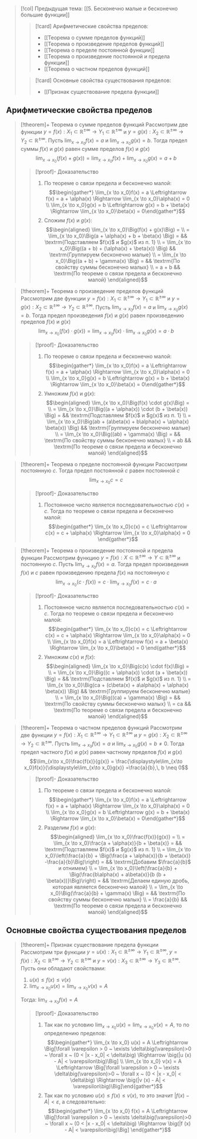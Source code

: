 > [!col] Предыдущая тема: [[5. Бесконечно малые и бесконечно большие функции]]
>> [!card] Арифметические свойства пределов:
>> * [[Теорема о cумме пределов функций]]
>> * [[Теорема о произведение пределов функций]]
>> * [[Теорема о пределе постоянной функции]]
>> * [[Теорема о произведение постоянной и предела функции]]
>> * [[Теорема о частном пределов функций]]
>
>> [!card] Основные свойства существования пределов:
>> * [[Признак существование предела функции]]
>
## Арифметические свойства пределов
> [!theorem]+ Теорема о cумме пределов функций
> Рассмотрим две функции $y = f(x):X_1 \subset \mathbb{R^{\pm\infty}}\rightarrow Y_1 \subset \mathbb{R^{\pm\infty}}$ и $y= g(x):X_2 \subset \mathbb{R^{\pm\infty}}\rightarrow Y_2 \subset \mathbb{R^{\pm\infty}}$. Пусть $\displaystyle\lim_{x\to x_0}f(x) = a$ и $\displaystyle\lim_{x\to x_0}g(x) = b$. Тогда предел суммы $f(x)$ и $g(x)$ равен сумме пределов $f(x)$ и $g(x)$
> $$\lim_{x\to x_0}\Big(f(x) + g(x)\Big) = \lim_{x\to x_0}f(x) + \lim_{x\to x_0}g(x) = a+b$$
> > [!proof]- Доказательство
> > 1. По теореме о связи предела и бесконечно малой: $$\begin{gather*} \lim_{x \to x_0}f(x) = a \Leftrightarrow f(x) = a + \alpha(x) \Rightarrow \lim_{x \to x_0}\alpha(x) = 0 \\ \lim_{x \to x_0}g(x) = b \Leftrightarrow g(x) = b + \beta(x) \Rightarrow \lim_{x \to x_0}\beta(x) = 0\end{gather*}$$
> > 2. Сложим $f(x)$ и $g(x)$: $$\begin{aligned} \lim_{x \to x_0}\Big(f(x) + g(x)\Big) = \\ = \lim_{x \to x_0}\Big(a + \alpha(x) + b + \beta(x) \Big) = && \textrm{Подставляем $f(x)$ и $g(x)$ из п. 1} \\  = \lim_{x \to x_0}\Big((a + b) + (\alpha(x) + \beta(x)) \Big) && \textrm{Группируем бесконечно малые} \\ = \lim_{x \to x_0}\Big((a + b) + \gamma(x) \Big) =  && \textrm{По свойству суммы бесконечно малых} \\ = a + b  && \textrm{По теореме о связи предела и бесконечно малой} \end{aligned}$$

> [!theorem]+ Теорема о произведение пределов функций
> Рассмотрим две функции $y = f(x):X_1 \subset \mathbb{R^{\pm\infty}}\rightarrow Y_1 \subset \mathbb{R^{\pm\infty}}$ и $y= g(x):X_2 \subset \mathbb{R^{\pm\infty}}\rightarrow Y_2 \subset \mathbb{R^{\pm\infty}}$. Пусть $\displaystyle\lim_{x\to x_0}f(x) = a$ и $\displaystyle\lim_{x\to x_0}g(x) = b$. Тогда предел произведения $f(x)$ и $g(x)$ равен произведению пределов $f(x)$ и $g(x)$
> $$\lim_{x\to x_0}\Big(f(x) \cdot g(x)\Big) = \lim_{x\to x_0}f(x) \cdot \lim_{x\to x_0}g(x) = a\cdot b$$
> > [!proof]- Доказательство
> > 1. По теореме о связи предела и бесконечно малой: $$\begin{gather*} \lim_{x \to x_0}f(x) = a \Leftrightarrow f(x) = a + \alpha(x) \Rightarrow \lim_{x \to x_0}\alpha(x) = 0 \\ \lim_{x \to x_0}g(x) = b \Leftrightarrow g(x) = b + \beta(x) \Rightarrow \lim_{x \to x_0}\beta(x) = 0\end{gather*}$$
> > 2. Умножим $f(x)$ и $g(x)$: $$\begin{aligned} \lim_{x \to x_0}\Big(f(x) \cdot g(x)\Big) = \\ = \lim_{x \to x_0}\Big((a + \alpha(x)) \cdot (b + \beta(x)) \Big) = && \textrm{Подставляем $f(x)$ и $g(x)$ из п. 1} \\  = \lim_{x \to x_0}\Big(ab + (a\beta(x) + b\alpha(x) + \alpha(x) \beta(x)) \Big) && \textrm{Группируем бесконечно малые} \\ = \lim_{x \to x_0}\Big((ab) + \gamma(x) \Big) =  && \textrm{По свойству суммы бесконечно малых} \\ = ab  && \textrm{По теореме о связи предела и бесконечно малой} \end{aligned}$$

> [!theorem]+ Теорема о пределе постоянной функции
> Рассмотрим постоянную $c$. Тогда предел постоянной $c$ равен постоянной $c$
> $$\lim_{x\to x_0}c = c$$
> > [!proof]- Доказательство
> > 1. Постоянное число является последовательностью $c(x) = c$. Тогда по теореме о связи предела и бесконечно малой: $$\begin{gather*} \lim_{x \to x_0}c(x) = c \Leftrightarrow c(x) = c + \alpha(x) \Rightarrow \lim_{x \to x_0}\alpha(x) = 0 \end{gather*}$$

> [!theorem]+ Теорема о произведение постоянной и предела функции
> Рассмотрим функцию $y = f(x):X \subset \mathbb{R^{\pm\infty}}\rightarrow Y \subset \mathbb{R^{\pm\infty}}$ и постоянную $c$. Пусть $\displaystyle\lim_{x\to x_0}f(x) = a$. Тогда предел произведения $f(x)$ и $c$ равен произведению предела $f(x)$ на постоянную $c$
> $$\lim_{x\to x_0}\Big(c \cdot f(x)\Big) = c \cdot \lim_{x\to x_0}f(x) = c \cdot a$$
> > [!proof]- Доказательство
> > 1. Постоянное число является последовательностью $c(x) = c$. Тогда по теореме о связи предела и бесконечно малой: $$\begin{gather*} \lim_{x \to x_0}c(x) = c \Leftrightarrow c(x) = c + \alpha(x) \Rightarrow \lim_{x \to x_0}\alpha(x) = 0 \\ \lim_{x \to x_0}f(x) = a \Leftrightarrow f(x) = a + \beta(x) \Rightarrow \lim_{x \to x_0}\beta(x) = 0 \end{gather*}$$
> > 2. Умножим $c(x)$ и $f(x)$: $$\begin{aligned} \lim_{x \to x_0}\Big(c(x) \cdot f(x)\Big) = \\ = \lim_{x \to x_0}\Big((c + \alpha(x)) \cdot (a + \beta(x)) \Big) = && \textrm{Подставляем $f(x)$ и $g(x)$ из п. 1} \\  = \lim_{x \to x_0}\Big(ca + (c\beta(x) + a\alpha(x) + \alpha(x) \beta(x)) \Big) && \textrm{Группируем бесконечно малые} \\ = \lim_{x \to x_0}\Big((ca) + \gamma(x) \Big) =  && \textrm{По свойству суммы бесконечно малых} \\ = ca  && \textrm{По теореме о связи предела и бесконечно малой} \end{aligned}$$

> [!theorem]+ Теорема о частном пределов функций
> Рассмотрим две функции $y = f(x):X_1 \subset \mathbb{R^{\pm\infty}}\rightarrow Y_1 \subset \mathbb{R^{\pm\infty}}$ и $y= g(x):X_2 \subset \mathbb{R^{\pm\infty}}\rightarrow Y_2 \subset \mathbb{R^{\pm\infty}}$. Пусть $\displaystyle\lim_{x\to x_0}f(x) = a$ и $\displaystyle\lim_{x\to x_0}g(x) = b \neq 0$. Тогда предел частного $f(x)$ и $g(x)$ равен частному пределов $f(x)$ и $g(x)$
> $$\lim_{x\to x_0}\frac{f(x)}{g(x)} = \frac{\displaystyle\lim_{x\to x_0}f(x)}{\displaystyle\lim_{x\to x_0}g(x)} =\frac{a}{b},\, b \neq 0$$
> > [!proof]- Доказательство
> > 1. По теореме о связи предела и бесконечно малой: $$\begin{gather*} \lim_{x \to x_0}f(x) = a \Leftrightarrow f(x) = a + \alpha(x) \Rightarrow \lim_{x \to x_0}\alpha(x) = 0 \\ \lim_{x \to x_0}g(x) = b \Leftrightarrow g(x) = b + \beta(x) \Rightarrow \lim_{x \to x_0}\beta(x) = 0\end{gather*}$$
> > 2. Разделим $f(x)$ и $g(x)$: $$\begin{aligned} \lim_{x \to x_0}\frac{f(x)}{g(x)} = \\ = \lim_{x \to x_0}\frac{a + \alpha(x)}{b + \beta(x)} = && \textrm{Подставляем $f(x)$ и $g(x)$ из п. 1} \\ = \lim_{x \to x_0}\left(\frac{a}{b} + \Big(\frac{a + \alpha(x)}{b + \beta(x)} -\frac{a}{b}\Big)\right) = && \textrm{Добавим $\frac{a}{b}$ и отнимем} \\ = \lim_{x \to x_0}\left(\frac{a}{b} + \Big(\frac{b\alpha(x) + a\beta(x)}{b (b + \beta(x))}\Big)\right) = && \textrm{Делаем единую дробь, которая является бесконечно малой} \\ = \lim_{x \to x_0}\Big(\frac{a}{b} + \gamma(x) \Big) =  && \textrm{По свойству суммы бесконечно малых} \\ = \frac{a}{b}  && \textrm{По теореме о связи предела и бесконечно малой} \end{aligned}$$

## Основные свойства существования пределов
> [!theorem]+ Признак существование предела функции
> Рассмотрим три функции $y= u(x):X_1 \subset \mathbb{R^{\pm\infty}}\rightarrow Y_1 \subset \mathbb{R^{\pm\infty}},\; y=f(x):X_2 \subset \mathbb{R^{\pm\infty}}\rightarrow Y_2 \subset \mathbb{R^{\pm\infty}}$ и $y=v(x):X_3 \subset \mathbb{R^{\pm\infty}}\rightarrow Y_3 \subset \mathbb{R^{\pm\infty}}$. Пусть они обладают свойствами:
> 1. $u(x) \leq f(x) \leq v(x)$
> 2. $\displaystyle\lim_{x\to x_0} u(x) =\displaystyle\lim_{x\to x_0} v(x) = A$
> 
> Тогда: $\displaystyle\lim_{x\to x_0} f(x) = A$ 
> > [!proof]- Доказательство
> > 1. Так как по условию $\displaystyle\lim_{x \to x_0} u(x) =\displaystyle\lim_{x \to x_0} v(x)  = A$, то по определению пределов: $$\begin{gather*} \lim_{x \to x_0} u(x) = A \Leftrightarrow \Big[\forall \varepsilon > 0 ~ \exists \delta\big(\varepsilon)>0 ~ \forall x ~ (0 < |x - x_0| < \delta\big) \Rightarrow \big(|u (x) - A| < \varepsilon\big)\Big] \\ \lim_{x \to x_0} v(x) = A \Leftrightarrow \Big[\forall \varepsilon > 0 ~ \exists \delta\big(\varepsilon)>0 ~ \forall x ~ (0 < |x - x_0| < \delta\big) \Rightarrow \big(|v (x) - A| < \varepsilon\big)\Big]\end{gather*}$$
> > 2. Так как по условию $u(x) \leq f(x) \leq v(x)$, то это значит $|f(x) - A| < \varepsilon$, а следовательно: $$\begin{gather*} \lim_{x \to x_0} f(x) = A \Leftrightarrow \Big[\forall \varepsilon > 0 ~ \exists \delta\big(\varepsilon)>0 ~ \forall x ~ (0 < |x - x_0| < \delta\big) \Rightarrow \big(|f (x) - A| < \varepsilon\big)\Big] \end{gather*}$$
